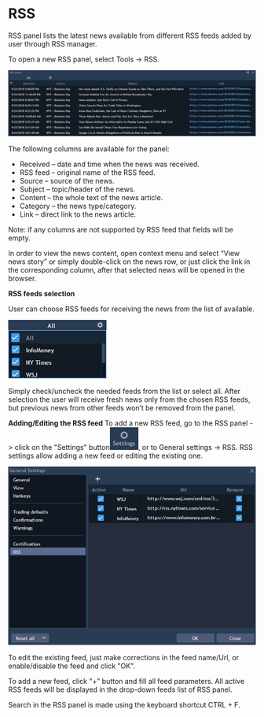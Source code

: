 # RSS

RSS panel lists the latest news available from different RSS feeds added by user through RSS manager.

To open a new RSS panel, select Tools -&gt; RSS.

![](../../.gitbook/assets/rss-links.png)


The following columns are available for the panel:

* Received – date and time when the news was received.
* RSS feed – original name of the RSS feed.
* Source – source of the news.
* Subject – topic/header of the news.
* Content – the whole text of the news article.
* Category – the news type/category.
* Link – direct link to the news article.

Note: if any columns are not supported by RSS feed that fields will be empty.

In order to view the news content, open context menu and select “View news story” or simply double-click on the news row, or just click the link in the corresponding column, after that selected news will be opened in the browser.

**RSS feeds selection**

User can choose RSS feeds for receiving the news from the list of available.

![](../../.gitbook/assets/all-rss.png)


Simply check/uncheck the needed feeds from the list or select all. After selection the user will receive fresh news only from the chosen RSS feeds, but previous news from other feeds won’t be removed from the panel.

**Adding/Editing the RSS feed** To add a new RSS feed, go to the RSS panel - &gt; click on the "Settings" button![](../../.gitbook/assets/settings.png), 
or to General settings -&gt; RSS. RSS settings allow adding a new feed or editing the existing one.

![](../../.gitbook/assets/rss-settings.png)


To edit the existing feed, just make corrections in the feed name/Url, or enable/disable the feed and click "OK".

To add a new feed, click "+" button and fill all feed parameters. All active RSS feeds will be displayed in the drop-down feeds list of RSS panel.

Search in the RSS panel is made using the keyboard shortcut CTRL + F.



